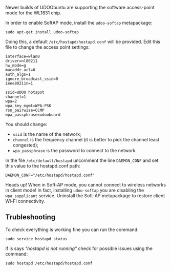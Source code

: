 Newer builds of UDOObuntu are supporting the software access-point mode for the WL1831 chip.

In order to enable SoftAP mode, install the `udoo-softap` metapackage:

    sudo apt-get install udoo-softap

Doing this, a default `/etc/hostapd/hostapd.conf` will be provided. Edit this file to change the access point settings:

```
interface=wlan0           
driver=nl80211            
hw_mode=g                 
macaddr_acl=0             
auth_algs=1               
ignore_broadcast_ssid=0   
ieee80211n=1              

ssid=UDOO hotspot       
channel=1               
wpa=2                   
wpa_key_mgmt=WPA-PSK    
rsn_pairwise=CCMP       
wpa_passphrase=udooboard
```

You should change:

 * `ssid` is the name of the network;
 * `channel` is the frequency channel (it is better to pick the channel least congested);
 * `wpa_passphrase` is the password to connect to the network.

In the file `/etc/default/hostapd` uncomment the line `DAEMON_CONF` and set this value to the hostapd.conf path:

    DAEMON_CONF="/etc/hostapd/hostapd.conf"


<span class="label label-warning">Heads up!</span> When in Soft-AP mode, you cannot connect to wireless networks in client mode! In fact, installing `udoo-softap` you are disabling the `wpa_supplicant` service. Uninstall the Soft-AP metapackage to restore client Wi-Fi connectivity.

## Trubleshooting

To check everything is working fine you can run the command:

    sudo service hostapd status

If is says *"hostapd is not running"* check for possible issues using the command:

    sudo hostapd /etc/hostapd/hostapd.conf
